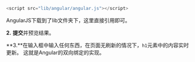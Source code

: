 ```javascript
<script src="lib/angular/angular.js"></script>
```
AngularJS下载到了lib文件夹下，这里直接引用即可。

**2.** **提交**并预览结果。

**3.**在输入框中输入任何东西，在页面无刷新的情况下，```h1```元素中的内容实时更新。 这就是Angular的双向绑定的实现。